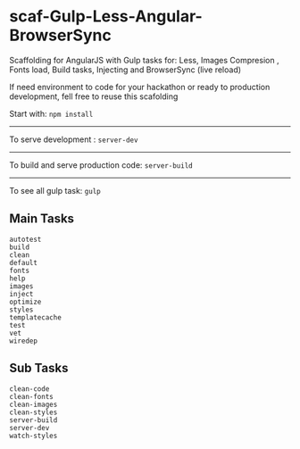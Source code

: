 # scaf-Gulp-Less-Angular-BrowserSync
Scaffolding for AngularJS with Gulp tasks for: Less, Images Compresion , Fonts load, Build tasks, Injecting and BrowserSync (live reload)

If need environment to code for your hackathon or ready to production development, fell free to reuse this scafolding

Start with:
<code>npm install</code>

------------------------------
To serve development :
<code>server-dev</code>

------------------------------
To build and serve production code:
<code>server-build</code>

------------------------------
To see all gulp task:
<code>gulp</code>

Main Tasks
------------------------------
    autotest
    build
    clean
    default
    fonts
    help
    images
    inject
    optimize
    styles
    templatecache
    test
    vet
    wiredep

Sub Tasks
------------------------------
    clean-code
    clean-fonts
    clean-images
    clean-styles
    server-build
    server-dev
    watch-styles
